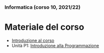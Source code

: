 ### Informatica (corso 10, 2021/22)
# Materiale del corso

- [Introduzione al corso](./U0-Introduzione_al_corso.pdf)
- Unità P1: [Introduzione alla Programmazione](./P1-La_Programmazione.pdf)
